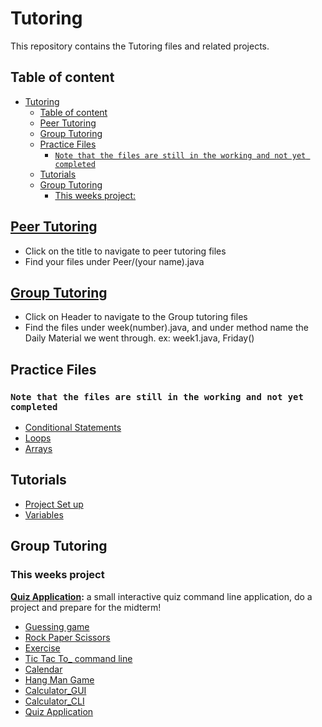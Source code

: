 # Tutoring

This repository contains the Tutoring files and related projects.

## Table of content

- [Tutoring](#tutoring)
  - [Table of content](#table-of-content)
  - [Peer Tutoring](#peer-tutoring)
  - [Group Tutoring](#group-tutoring)
  - [Practice Files](#practice-files)
    - [`Note that the files are still in the working and not yet completed`](#note-that-the-files-are-still-in-the-working-and-not-yet-completed)
  - [Tutorials](#tutorials)
  - [Group Tutoring](#group-tutoring-1)
    - [This weeks project:](#this-weeks-project)

## [Peer Tutoring](./peer_latest/peer/src/main/java/peer/)

- Click on the title to navigate to peer tutoring files
- Find your files under Peer/(your name).java

## [Group Tutoring](https://github.com/REAPERali00/Tutoring/tree/main/Group%20Tutoring/src)

- Click on Header to navigate to the Group tutoring files
- Find the files under week(number).java, and under method name the Daily Material we went through. ex: week1.java, Friday()

## Practice Files

### `Note that the files are still in the working and not yet completed`

- [Conditional Statements](https://github.com/REAPERali00/Tutoring/blob/main/Tutoring/src/Practice/Conditional_statments.java)
- [Loops](https://github.com/REAPERali00/Tutoring/blob/main/Tutoring/src/Practice/Loops.java)
- [Arrays](https://github.com/REAPERali00/Tutoring/blob/main/Tutoring/src/Practice/Array_practice.java)

## Tutorials

- [Project Set up](./Tutoring/src/Tutorial/ProjectSetup.md)
- [Variables](https://github.com/REAPERali00/Tutoring/blob/main/Tutoring/src/Tutorial/Variables.java)

## Group Tutoring

### This weeks project

**[Quiz Application](./projects/QuizApplication/):** a small interactive quiz command line application, do a project and prepare for the midterm!

- [Guessing game](./projects/GuessingGame/)
- [Rock Paper Scissors](./projects/RPS/)
- [Exercise](./projects/Exercise/)
- [Tic Tac To\_ command line](./projects/TicTacTo/)
- [Calendar](./projects/Calendar/)
- [Hang Man Game](./projects/Hangman/)
- [Calculator_GUI](./projects/Calculator/src/Calculator.java)
- [Calculator_CLI](./projects/Calculator/src/Calculator_CLI.java)
- [Quiz Application](./projects/QuizApplication/)
